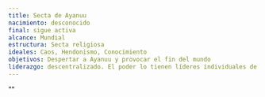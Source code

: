 ```yaml
---
title: Secta de Ayanuu
nacimiento: desconocido
final: sigue activa
alcance: Mundial
estructura: Secta religiosa
ideales: Caos, Hendonismo, Conocimiento
objetivos: Despertar a Ayanuu y provocar el fin del mundo
liderazgo: descentralizado. El poder lo tienen líderes individuales de sectas como Johan Libert (4083-4090) y Trammel (4089-4100)
---
```


""
